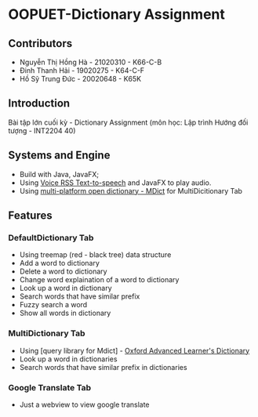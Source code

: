 # OOPUET-Dictionary Assignment

## Contributors
* Nguyễn Thị Hồng Hà - 21020310 - K66-C-B
* Đinh Thanh Hải - 19020275 - K64-C-F
* Hồ Sỹ Trung Đức - 20020648 - K65K

## Introduction
Bài tập lớn cuối kỳ - Dictionary Assignment (môn học: Lập trình Hướng đối tượng - INT2204 40)

## Systems and Engine

- Build with Java, JavaFX;
- Using [Voice RSS Text-to-speech](http://www.voicerss.org/api/) and JavaFX to play audio.
- Using [multi-platform open dictionary - MDict](https://github.com/csarron/mdict-analysis/blob/master/README.md) for MultiDicitionary Tab 

## Features

### DefaultDictionary Tab

- Using treemap (red - black tree) data structure
- Add a word to dictionary
- Delete a word to dictionary
- Change word explaination of a word to dictionary
- Look up a word in dictionary
- Search words that have similar prefix
- Fuzzy search a word
- Show all words in dictionary

### MultiDictionary Tab

- Using [query library for Mdict] - [Oxford Advanced Learner's Dictionary](https://mdx.mdict.org/%E5%85%AD%E5%A4%A7%E7%9F%A5%E5%90%8D%E8%AF%8D%E5%85%B8/%E7%89%9B%E6%B4%A5_Oxford/Oxford%20Advanced%20Learner_s%20En-Ch%20Dictionary/?sort=size&order=desc)
- Look up a word in dictionaries
- Search words that have similar prefix in dictionaries

### Google Translate Tab

- Just a webview to view google translate
